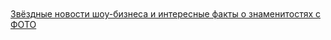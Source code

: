<html lang="ru">
  <header>
    <meta charset="utf-8">
  </header>
  <body>
    <div class="content">
<br><br>
      <a href="http://www.newstheme.ru/?page_id=12208" title="Звёздные новости шоу-бизнеса и интересные факты о знаменитостях с ФОТО">Звёздные новости шоу-бизнеса и интересные факты о знаменитостях с ФОТО</a>
<br><br>
    </div>
    <footer></footer>
  </body>
</html>
